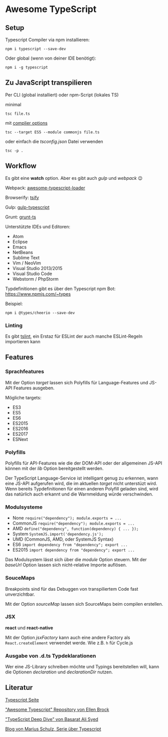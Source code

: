 # Awesome TypeScript

## Setup

Typescript Compiler via npm installieren:

`npm i typescript --save-dev`

Oder global (wenn von deiner IDE benötigt):

`npm i -g typescript`

## Zu JavaScript transpilieren

Per CLI (global installiert) oder npm-Script (lokales TS)

minimal
```shell
tsc file.ts
```

mit [complier options](https://www.typescriptlang.org/docs/handbook/compiler-options.html)
```shell
tsc --target ES5 --module commonjs file.ts
```

oder einfach die *tsconfig.json* Datei verwenden
```shell
tsc -p .
```

## Workflow

Es gibt eine **watch** option. Aber es gibt auch *gulp* und *webpack* 😉

Webpack: [awesome-typescript-loader](https://github.com/s-panferov/awesome-typescript-loader)

Browserify: [tsify](https://github.com/TypeStrong/tsify)

Gulp: [gulp-typescript](https://github.com/ivogabe/gulp-typescript)

Grunt: [grunt-ts](https://github.com/TypeStrong/grunt-ts)

Unterstützte IDEs und Editoren:

- Atom
- Eclipse
- Emacs
- NetBeans
- Sublime Text
- Vim / NeoVim
- Visual Studio 2013/2015
- Visual Studio Code
- Webstorm / PhpStorm

Typdefinitionen gibt es über den Typescript npm Bot:
https://www.npmjs.com/~types

Beispiel:

`npm i @types/cheerio --save-dev`

### Linting

Es gibt [tslint](https://palantir.github.io/tslint/), ein Erstaz für ESLint der auch manche ESLint-Regeln importieren kann

## Features

### Sprachfeatures

Mit der Option *target* lassen sich Polyfills für Language-Features und JS-API Features ausgeben.

Mögliche targets:

- ES3
- ES5
- ES6
- ES2015
- ES2016
- ES2017
- ESNext

### Polyfills

Polyfills für API-Features wie die der DOM-API oder der allgemeinen JS-API können mit der *lib* Option bereitgestellt werden.

Der TypeScript Language-Service ist intelligant genug zu erkennen, wann eine JS-API aufgerufen wird, die im aktuellen *target* nicht unterstüzt wird.
Wenn bereits Typdefinitionen für einen anderen Polyfill geladen sind, wird das natürlich auch erkannt und die Warnmeldung würde verschwinden.

### Modulsysteme

- None `require("dependency"); module.exports = ...`
- CommonJS `require("dependency"); module.exports = ...`
- AMD `define("dependency", function(dependency) { ... });`
- System `SystemJS.import('dependency.js');`
- UMD (CommonJS, AMD, oder SystemJS Syntax)
- ES6 `import dependency from "dependency"; export ...`
- ES2015 `import dependency from "dependency"; export ...`

Das Modulsystem lässt sich über die *module* Option steuern.
Mit der *baseUrl* Option lassen sich nicht-relative Importe auflösen.

### SouceMaps

Breakpoints sind für das Debuggen von transpiliertem Code fast unverzichtbar.

Mit der Option *sourceMap* lassen sich SourceMaps beim compilen erstellen.

### JSX

**react** und **react-native**

Mit der Option *jsxFactory* kann auch eine andere Factory als `React.createElement` verwendet werde. Wie z.B. `h` für Cycle.js

### Ausgabe von .d.ts Typdeklarationen

Wer eine JS-Library schreiben möchte und Typings bereitstellen will, kann die Optionen *declaration* und *declarationDir* nutzen.

## Literatur

[Typescript Seite](https://www.typescriptlang.org/docs/handbook/basic-types.html)

["Awesome Typescript" Repository von Ellen Brock](https://ellerbrock.github.io/awesome-typescript/)

["TypeScript Deep Dive" von Basarat Ali Syed](https://basarat.gitbooks.io/typescript/)

[Blog von Marius Schulz, Serie über Typescript](https://blog.mariusschulz.com/2016/09/27/typescript-2-0-non-nullable-types)